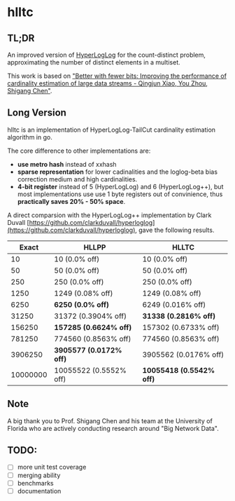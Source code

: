 # hlltc
## TL;DR
An improved version of [HyperLogLog](https://en.wikipedia.org/wiki/HyperLogLog) for the count-distinct problem, approximating the number of distinct elements in a multiset. 

This work is based on ["Better with fewer bits: Improving the performance of cardinality estimation of large data streams - Qingjun Xiao, You Zhou, Shigang Chen"](http://cse.seu.edu.cn/PersonalPage/csqjxiao/csqjxiao_files/papers/INFOCOM17.pdf).


## Long Version
hlltc is an implementation of HyperLogLog-TailCut cardinality estimation algorithm in go.

The core difference to other implementations are:
* **use metro hash** instead of xxhash
* **sparse representation** for lower cadinalities and the loglog-beta bias correction medium and high cardinalities.
* **4-bit register** instead of 5 (HyperLogLog) and 6 (HyperLogLog++), but most implementations use use 1 byte registers out of convinience, thus **practically saves 20% - 50% space**.

A direct comparsion with the HyperLogLog++ implementation by Clark Duvall [https://github.com/clarkduvall/hyperloglog](https://github.com/clarkduvall/hyperloglog), gave the following results.

| Exact | HLLPP | HLLTC |
| --- | --- | --- |
| 10 | 10 (0.0% off) | 10 (0.0% off) |
| 50 | 50 (0.0% off) | 50 (0.0% off) |
| 250 | 250 (0.0% off) | 250 (0.0% off) |
| 1250 | 1249 (0.08% off) | 1249 (0.08% off) |
| 6250 | **6250 (0.0% off)** | 6249 (0.016% off) |
| 31250 | 31372 (0.3904% off) | **31338 (0.2816% off)** |
| 156250 | **157285 (0.6624% off)** | 157302 (0.6733% off) |
| 781250 |  774560 (0.8563% off) | 774560 (0.8563% off) |
| 3906250 | **3905577 (0.0172% off)** | 3905562 (0.0176% off) |
| 10000000 | 10055522 (0.5552% off) | **10055418 (0.5542% off)** |


## Note
A big thank you to Prof. Shigang Chen and his team at the University of Florida who are actively conducting research around "Big Network Data".

## TODO:
* [ ] more unit test coverage
* [ ] merging ability 
* [ ] benchmarks
* [ ] documentation
